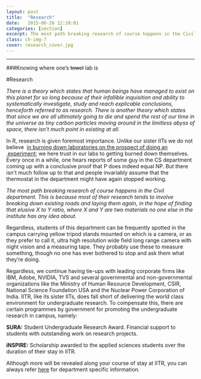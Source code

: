 ```yaml
---
layout: post
title:  "Research"
date:   2015-06-26 12:28:01
categories: [section]
excerpt: The most path breaking research of course happens in the Civil department.
class: ch-img-7
cover: research_cover.jpg
---
```

-------------------------------------------------  

###Knowing where one’s <s>towel</s> lab is

\#Research

_There is a theory which states that human beings have managed to exist on this planet for so long because of their infallible inquisition and ability to systematically investigate, study and reach explicable conclusions, henceforth referred to as research. There is another theory which states that since we are all ultimately going to die and spend the rest of our time in the universe as tiny carbon particles moving around in the limitless abyss of space, there isn't much point in existing at all._

In R, research is given foremost importance. Unlike our sister IITs we do not believe  [in burning down laboratories on the prospect of doing an  experiment](http://www.hindustantimes.com/newdelhi/fire-in-iit-delhi-campus-building-no-injuries/article1-1187543.aspx); we here trust in our labs to getting burned down themselves. Every once in a while, one hears reports of some guy in the CS department coming up with a conclusive proof that P does indeed equal NP. But there isn't much follow up to that and people invariably assume that the thermostat in the department might have again stopped working.

_The most path breaking research of course happens in the Civil department. This is because most of their research tends to involve breaking down existing roads and laying them again, in the hope of finding that elusive X to Y ratio, where X and Y are two materials no one else in the institute has any idea about._

Regardless, students of this department can be frequently spotted in the campus carrying yellow tripod stands mounted on which is a camera, or as they prefer to call it, ultra high resolution wide field long range camera with night vision and a measuring tape. They probably use these to measure something, though no one has ever bothered to stop and ask them what they’re doing.

Regardless, we continue having tie-ups with leading corporate firms like IBM, Adobe, NVIDIA, TVS and several governmental and non-governmental organizations like the Ministry of Human Resource Development, CSIR, National Science Foundation USA and the Nuclear Power Corporation of India. IITR, like its sister IITs, does fall short of delivering the world class environment for undergraduate research. To compensate this, there are certain programmes by government for promoting the undergraduate research in campus, namely:

__SURA:__ Student Undergraduate Research Award. Financial support to students with outstanding work on research projects.

__iNSPIRE:__ Scholarship awarded to the applied sciences students over the duration of their stay in IITR.  

Although more will be revealed along your course of stay at IITR, you can always refer [here](../departments) for department specific information.
